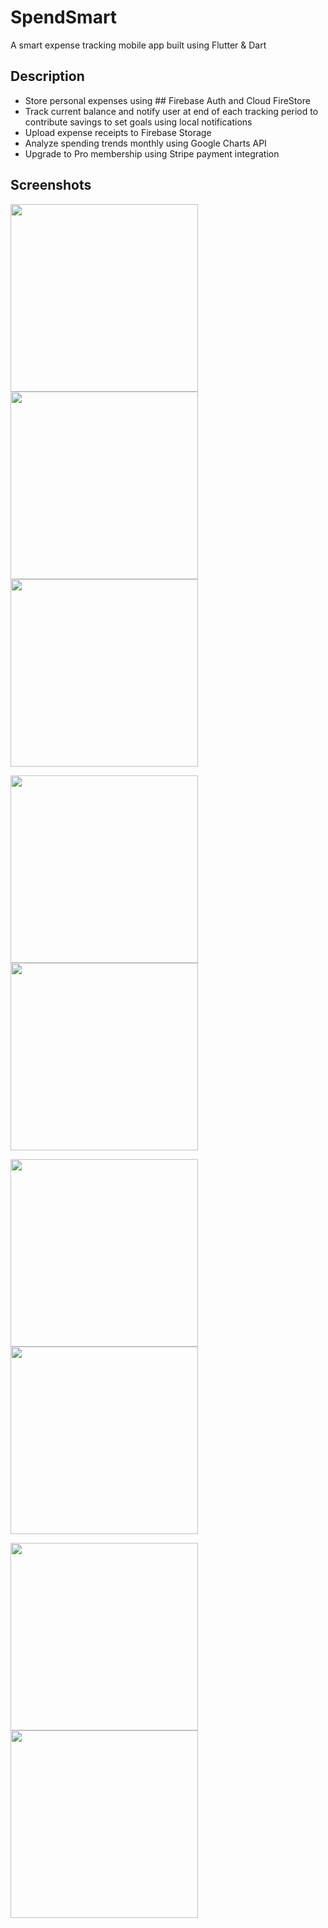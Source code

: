 # SpendSmart

A smart expense tracking mobile app built using Flutter & Dart




## Description

- Store personal expenses using ## Firebase Auth and Cloud FireStore
- Track current balance and notify user at end of each tracking period to contribute savings to set goals using local notifications
- Upload expense receipts to Firebase Storage
- Analyze spending trends monthly using Google Charts API
- Upgrade to Pro membership using Stripe payment integration


## Screenshots

<img src="https://github.com/Jahnavi-1704/SpendSmart/blob/master/screenshots/getting_started_1.png" width="300">               <img src="https://github.com/Jahnavi-1704/SpendSmart/blob/master/screenshots/getting_started_2.png" width="300">               <img src="https://github.com/Jahnavi-1704/SpendSmart/blob/master/screenshots/getting_started_3.png" width="300">

<img src="https://github.com/Jahnavi-1704/SpendSmart/blob/master/screenshots/home.png" width="300">               <img src="https://github.com/Jahnavi-1704/SpendSmart/blob/master/screenshots/view.png" width="300">

<img src="https://github.com/Jahnavi-1704/SpendSmart/blob/master/screenshots/insights.png" width="300">               <img src="https://github.com/Jahnavi-1704/SpendSmart/blob/master/screenshots/goals.png" width="300">

<img src="https://github.com/Jahnavi-1704/SpendSmart/blob/master/screenshots/profile.png" width="300">               <img src="https://github.com/Jahnavi-1704/SpendSmart/blob/master/screenshots/payment.png" width="300">
